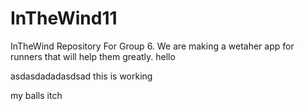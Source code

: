 # InTheWind11
InTheWind Repository For Group 6.
We are making a wetaher app for runners that will help them greatly.
hello

asdasdadadasdsad
this is working



my balls itch